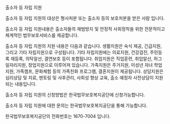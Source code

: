 출소자 등 자립 지원

출소자 등 자립 지원의 대상은 형사처분 또는 출소자 등의 보호처분을 받은 사람 입니다.

출소자 등 자립 지원내용은 출소자들의 재범방지 및 안정적 사회정착을 위한 전문적이고 체계적인 법무보호서비스를 제공합니다.

출소자 등 자립 지원의 지원 내용은 다음과 같습니다.
생활지원은 숙식 제공, 긴급지원, 그리고 기타 자립지원으로 구성됩니다. 기타 자립지원에는 의료지원, 건강검진, 주민등록 재등록, 의탁알선, 결연보호 등이 포함됩니다.
취업지원은 직업훈련, 취업알선, 허그일자리지원, 창업지원으로 이루어져 있습니다.
가족지원은 주거지원, 미성년 자녀 학업지원, 가족캠프, 문화체험 등의 가족친화 프로그램, 결혼지원이 제공됩니다.
상담지원은 심리상담 및 치료, 멘토링 및 사후관리, 사회성 향상 교육, 출소 예정자 사전상담이 지원되는 내용입니다.

출소자 등 자립 지원의 신청방법은 한국법무보호복지공단에 신청가능합니다.

출소자 등 자립 지원에 대한 문의는 한국법무보호복지공단을 통해 가능합니다.

한국법무보호복지공단의 전화번호는 1670-7004 입니다.